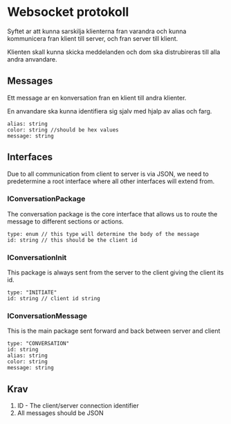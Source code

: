 # Websocket protokoll

Syftet ar att kunna sarskilja klienterna fran varandra
och kunna kommunicera fran klient till server, och
fran server till klient. 

Klienten skall kunna skicka meddelanden och dom ska distrubireras till alla andra anvandare.

## Messages

Ett message ar en konversation fran en klient till andra klienter. 

En anvandare ska kunna identifiera sig sjalv med hjalp av alias och farg.

```
alias: string
color: string //should be hex values
message: string
```

## Interfaces

Due to all communication from client to server is via JSON,
we need to predetermine a root interface where all other interfaces will
extend from. 

### IConversationPackage

The conversation package is the core interface that allows us to route the message to different sections or actions. 

```
type: enum // this type will determine the body of the message
id: string // this should be the client id
```

### IConversationInit

This package is always sent from the server to the client
giving the client its id.

```
type: "INITIATE"
id: string // client id string
```

### IConversationMessage

This is the main package sent forward and back between
server and client

```
type: "CONVERSATION"
id: string
alias: string
color: string
message: string
```


## Krav

1. ID - The client/server connection identifier
2. All messages should be JSON 

